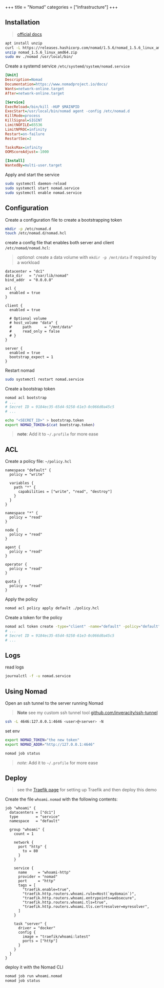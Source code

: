 +++
title = "Nomad"
categories = ["Infrastructure"]
+++

## Installation

> [official docs](https://developer.hashicorp.com/nomad/downloads)

```bash
apt install unzip
curl -L https://releases.hashicorp.com/nomad/1.5.6/nomad_1.5.6_linux_amd64.zip -o nomad_1.5.6_linux_amd64.zip
unzip nomad_1.5.6_linux_amd64.zip
sudo mv ./nomad /usr/local/bin/
```

Create a systemd service `/etc/systemd/system/nomad.service`

```ini
[Unit]
Description=Nomad
Documentation=https://www.nomadproject.io/docs/
Wants=network-online.target
After=network-online.target

[Service]
ExecReload=/bin/kill -HUP $MAINPID
ExecStart=/usr/local/bin/nomad agent -config /etc/nomad.d
KillMode=process
KillSignal=SIGINT
LimitNOFILE=65536
LimitNPROC=infinity
Restart=on-failure
RestartSec=2

TasksMax=infinity
OOMScoreAdjust=-1000

[Install]
WantedBy=multi-user.target
```

Apply and start the service

```sh
sudo systemctl daemon-reload
sudo systemctl start nomad.service
sudo systemctl enable nomad.service
```

## Configuration

Create a configuration file to create a bootstrapping token

```sh
mkdir -p /etc/nomad.d
touch /etc/nomad.d/nomad.hcl
```

create a config file that enables both server and client `/etc/nomad/nomad.hcl`:

> _optional_: create a data volume with `mkdir -p /mnt/data` if required by a workload

```hcl
datacenter = "dc1"
data_dir   = "/var/lib/nomad"
bind_addr  = "0.0.0.0"

acl {
  enabled = true
}

client {
  enabled = true

  # Optional volume
  # host_volume "data" {
  #     path      = "/mnt/data"
  #     read_only = false
  # }
}

server {
  enabled = true
  bootstrap_expect = 1
}
```

Restart nomad

```sh
sudo systemctl restart nomad.service
```

Create a bootstrap token

```sh
nomad acl bootstrap
# ...
# Secret ID = 9184ec35-65d4-9258-61e3-0c066d0a45c5
# ...

echo "<SECRET_ID>" > bootstrap.token
export NOMAD_TOKEN=$(cat bootstrap.token)
```

> **note**: Add it to `~/.profile` for more ease

## ACL

Create a policy file: `~/policy.hcl`

```hcl
namespace "default" {
  policy = "write"

  variables {
    path "*" {
      capabilities = ["write", "read", "destroy"]
    }
  }
}

namespace "*" {
  policy = "read"
}

node {
  policy = "read"
}

agent {
  policy = "read"
}

operator {
  policy = "read"
}

quota {
  policy = "read"
}
```

Apply the policy

```sh
nomad acl policy apply default ./policy.hcl
```

Create a token for the policy

```sh
nomad acl token create -type="client" -name="default" -policy="default"
# ...
# Secret ID = 9184ec35-65d4-9258-61e3-0c066d0a45c5
# ...
```

## Logs

read logs

```sh
journalctl -f -u nomad.service
```

## Using Nomad

Open an ssh tunnel to the server running Nomad

> **Note** see my custom ssh tunnel tool [github.com/inveracity/ssh-tunnel](https://github.com/inveracity/ssh-tunnel)

```sh
ssh -L 4646:127.0.0.1:4646 <user>@<server> -N
```

set env

```sh
export NOMAD_TOKEN="the new token"
export NOMAD_ADDR="http://127.0.0.1:4646"

nomad job status
```

> _note_: Add it to `~/.profile` for more ease

## Deploy

> see the [Traefik page](./traefik) for setting up Traefik and then deploy this demo

Create the file `whoami.nomad` with the following contents:

```hcl
job "whoami" {
  datacenters = ["dc1"]
  type        = "service"
  namespace   = "default"

  group "whoami" {
    count = 1

    network {
      port "http" {
        to = 80
      }
    }

    service {
      name     = "whoami-http"
      provider = "nomad"
      port     = "http"
      tags = [
        "traefik.enable=true",
        "traefik.http.routers.whoami.rule=Host(`mydomain`)",
        "traefik.http.routers.whoami.entrypoints=websecure",
        "traefik.http.routers.whoami.tls=true",
        "traefik.http.routers.whoami.tls.certresolver=myresolver",
      ]
    }

    task "server" {
      driver = "docker"
      config {
        image = "traefik/whoami:latest"
        ports = ["http"]
      }
    }
  }
}
```

deploy it with the Nomad CLI

```sh
nomad job run whoami.nomad
nomad job status
```
